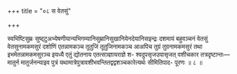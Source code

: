 +++
title = "०८ स वेतसुं"

+++

स्वभिष्टिसुम्रः सुष्द्टुअभ्येषणीयान्यभिगम्यानिसुम्रानिसुखानियेनदेयानिसइन्द्रः दशमायं बहुवञ्चनं वेतसुं वेतसुनामकमसुरं दशोणिं एतन्नामकञ्च तूतुजिं तूतुजिनामकञ्च आअपिच तुग्रं तुग्रनामकमसुरं तथा इभमेतन्नामकमसुरञ्च इयध्यै एतुं द्योतनाय एतत्सञ्ज्ञायराज्ञे श- श्वदुपसृजउपासृजत् वशीचकार तत्रदृष्टान्तः—मातुर्न मातुर्जनन्याइव पुत्रं यथामात्रेपुत्रावशीभवन्तितद्वद्वशञ्चकारेत्यर्थः सीमितिपाद- पूरणः ॥ ८ ॥